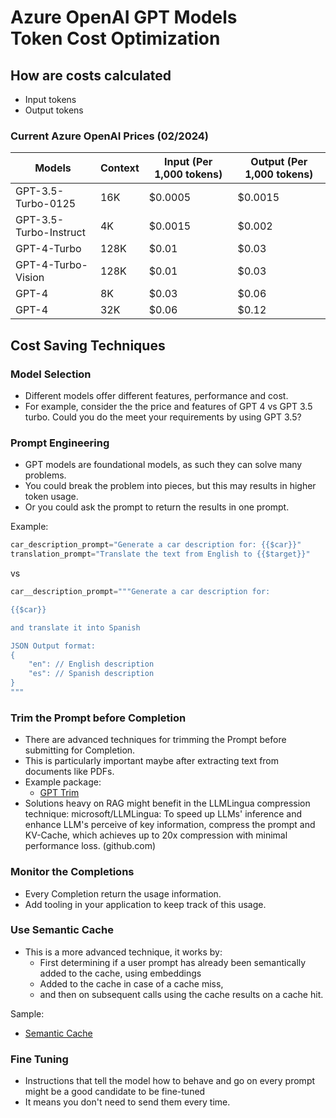 # Azure OpenAI GPT Models<br/>Token Cost Optimization

## How are costs calculated

- Input tokens
- Output tokens

### Current Azure OpenAI Prices (02/2024)

| Models | Context | Input (Per 1,000 tokens) | Output (Per 1,000 tokens) |
|------------------------|---------|-------------------------|--------------------------|
| GPT-3.5-Turbo-0125 | 16K | $0.0005 | $0.0015 |
| GPT-3.5-Turbo-Instruct | 4K | $0.0015 | $0.002 |
| GPT-4-Turbo | 128K | $0.01 | $0.03 |
| GPT-4-Turbo-Vision | 128K | $0.01 | $0.03 |
| GPT-4 | 8K | $0.03 | $0.06 |
| GPT-4 | 32K | $0.06 | $0.12 |

## Cost Saving Techniques

### Model Selection

- Different models offer different features, performance and cost.
- For example, consider the the price and features of GPT 4 vs GPT 3.5 turbo. Could you do the meet your requirements by using GPT 3.5?

### Prompt Engineering

- GPT models are foundational models, as such they can solve many problems.
- You could break the problem into pieces, but this may results in higher token usage.
- Or you could ask the prompt to return the results in one prompt.

Example:

```python
car_description_prompt="Generate a car description for: {{$car}}"
translation_prompt="Translate the text from English to {{$target}}"
```

vs

```python
car__description_prompt="""Generate a car description for: 

{{$car}} 

and translate it into Spanish

JSON Output format:
{
    "en": // English description
    "es": // Spanish description
}
"""

```

### Trim the Prompt before Completion

- There are advanced techniques for trimming the Prompt before submitting for Completion.
- This is particularly important maybe after extracting text from documents like PDFs.
- Example package:
  - [GPT Trim](https://pypi.org/project/gptrim/)
- Solutions heavy on RAG might benefit in the LLMLingua compression technique:
microsoft/LLMLingua: To speed up LLMs' inference and enhance LLM's perceive of key information, compress the prompt and KV-Cache, which achieves up to 20x compression with minimal performance loss. (github.com)

### Monitor the Completions

- Every Completion return the usage information.
- Add tooling in your application to keep track of this usage.

### Use Semantic Cache

- This is a more advanced technique, it works by:
  - First determining if a user prompt has already been semantically added to the cache, using embeddings
  - Added to the cache in case of a cache miss,
  - and then on subsequent calls using the cache results on a cache hit.

Sample:

- [Semantic Cache](https://github.com/msalemor/sk-dev-training/blob/main/notebooks/sk-semantic-cache-redis.ipynb)

### Fine Tuning

- Instructions that tell the model how to behave and go on every prompt might be a good candidate to be fine-tuned
- It means you don't need to send them every time.
